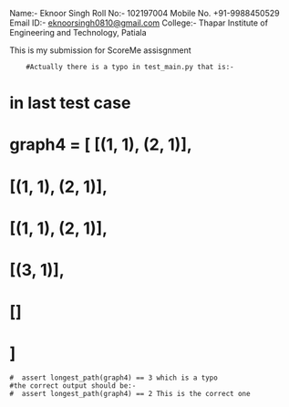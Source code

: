 Name:- Eknoor Singh
Roll No:- 102197004
Mobile No. +91-9988450529
Email ID:- eknoorsingh0810@gmail.com
College:- Thapar Institute of Engineering and Technology, Patiala


This is my submission for ScoreMe assisgnment



        #Actually there is a typo in test_main.py that is:-
# in last test case     
# graph4 = [ [(1, 1), (2, 1)],
# [(1, 1), (2, 1)],
# [(1, 1), (2, 1)],
# [(3, 1)],  
# []
# ]
    #  assert longest_path(graph4) == 3 which is a typo 
    #the correct output should be:- 
    #  assert longest_path(graph4) == 2 This is the correct one
         
